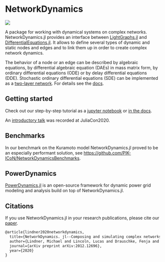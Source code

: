 # NetworkDynamics

[![](https://img.shields.io/badge/docs-dev-blue.svg)](https://pik-icon.github.io/NetworkDynamics.jl/dev)
<!-- [![](https://img.shields.io/badge/docs-stable-blue.svg)](https://pik-icon.github.io/NetworkDynamics.jl/stable) -->

A package for working with dynamical systems on complex networks. NetworkDynamics.jl provides an interface between [LightGraphs.jl](https://github.com/JuliaGraphs/LightGraphs.jl) and [DifferentialEquations.jl](https://github.com/JuliaDiffEq/DifferentialEquations.jl). It allows to define several types of dynamic and static nodes and edges and to link them up in order to create complex network dynamics.

The behavior of a node or an edge can be described by algebraic equations, by differential algebraic equation (DAEs) in mass matrix form, by ordinary differential equations (ODE) or by delay differential equations (DDE). Stochastic ordinary differential equations (SDE) can be implemented as a [two-layer network](https://github.com/pik-icon/NetworkDynamics.jl/blob/master/examples/sde.jl). For details see the [docs](https://pik-icon.github.io/NetworkDynamics.jl/dev).


## Getting started

Check out our step-by-step tutorial as a [jupyter notebook](https://github.com/pik-icon/NetworkDynamics.jl/blob/master/examples/getting_started_with_network_dynamics.ipynb) or [in the docs](https://pik-icon.github.io/NetworkDynamics.jl/dev/getting_started_with_network_dynamics/).

An [introductory talk](https://www.youtube.com/watch?v=GrmnbDYr6mM) was recorded at JuliaCon2020.

## Benchmarks

In our benchmark on the Kuramoto model NetworkDynamics.jl proved to be an especially performant solution, see https://github.com/PIK-ICoN/NetworkDynamicsBenchmarks.

## PowerDynamics

[PowerDynamics.jl](https://juliaenergy.github.io/PowerDynamics.jl/stable/) is an open-source framework for dynamic power grid modeling and analysis build on top of NetworkDynamics.jl. 

## Citations

If you use NetworkDynamics.jl in your research publications, please cite our [paper](https://arxiv.org/abs/2012.12696).

```latex
@article{lindner2020networkdynamics,
  title={NetworkDynamics. jl--Composing and simulating complex networks in Julia},
  author={Lindner, Michael and Lincoln, Lucas and Drauschke, Fenja and Koulen, Julia Monika and W{\"u}rfel, Hans and Plietzsch, Anton and Hellmann, Frank},
  journal={arXiv preprint arXiv:2012.12696},
  year={2020}
}
```
